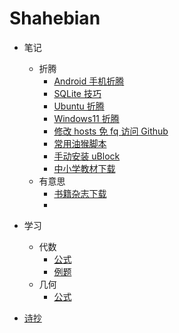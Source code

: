# Shahebian

- 笔记
  - 折腾
    - [Android 手机折腾](./article/note-android-z-turn.md)
    - [SQLite 技巧](./article/note-sqlite-howto.md)
    - [Ubuntu 折腾](./article/note-ubuntu-z-turn.md)
    - [Windows11 折腾](./article/note-windows-11-z-turn.md)
    - [修改 hosts 免 fq 访问 Github](./article/note-github-hosts.md)
    - [常用油猴脚本](./article/note-tampermonkey.md)
    - [手动安装 uBlock](./article/note-ublock-firefox.md)
    - [中小学教材下载](./article/note-textbook-download.md)
  - 有意思
    - [书籍杂志下载](./article/note-book-magazine.md)
    - 

- 学习
  - 代数
    - [公式](./article/study-algebra-formula.md)
    - [例题](./article/study-algebra-example.md)
  - 几何
    - [公式](./article/study-geometry-formula.md)

- [诗抄](./poem.md)
